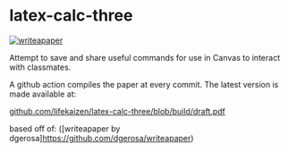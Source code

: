 # latex-calc-three

[![writeapaper](https://github.com/lifekaizen/latex-calc-three/actions/workflows/writeapaper.yml/badge.svg)](https://github.com/lifekaizen/latex-calc-three/actions)

Attempt to save and share useful commands for use in Canvas to interact with classmates.

A github action compiles the paper at every commit. The latest version is made available at:

[github.com/lifekaizen/latex-calc-three/blob/build/draft.pdf](https://github.com/lifekaizen/latex-calc-three/blob/build/commands.pdf)

based off of:
([writeapaper by dgerosa]https://github.com/dgerosa/writeapaper)
